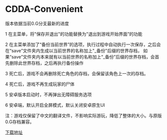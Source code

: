 # CDDA-Convenient
版本依据当前0.G分支最新的进度


1 在主菜单，将"保存并退出"的功能替换为"退出到游戏开始界面”的功能 
 
 
2 在主菜单添加了“备份当前世界”的选项，执行过程中自动执行一次保存，之后会在“save”文件夹内生成以当前世界的名称加上"_备份"后缀的世界存档， 
   如果“save”文件夹内本来就有以当前世界的名称加上“_备份”后缀的世界存档，会首先删除此世界存档，之后再执行备份操作 
 
 
3 死亡后，游戏不会再删除死亡角色的存档，会保留该角色上一次的存档。 
 
 
4 死亡后，游戏不再生成玩家的尸体 
 
 
5 安卓版本启动时，不再弹出无障碍服务选项 
 
 
6 安卓端，默认开启全屏模式，默认关闭安卓原生UI
 
 
注：游戏仅保留了中文的翻译文件，不影响实际游玩，降低了整体的大小。与原版0.G存档兼容。 

[下载地址](https://github.com/WhiteCloud0123/CDDA-Convenient/releases)
